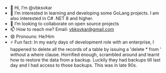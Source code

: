 - 👋 Hi, I’m @vbksvkar
- 👀 I’m interested in learning and developing some GoLang projects. I am also interested in C# .NET 8 and higher.
- 💞️ I’m looking to collaborate on open source projects
- 📫 How to reach me? Email: vbksvkar@gmail.com
- 😄 Pronouns: He/Him
- ⚡ Fun fact: In my early days of development role with an enterprise, I happened to delete all the records of a table by issuing a 'delete * from <tablename>' without a where clause. Horrified enough, scrambled around and learnt how to restore the data from a backup. Luckily they had backups till last day and I had access to those backups. This was in late 90s.

<!---
vbksvkar/vbksvkar is a ✨ special ✨ repository because its `README.md` (this file) appears on your GitHub profile.
You can click the Preview link to take a look at your changes.
--->
